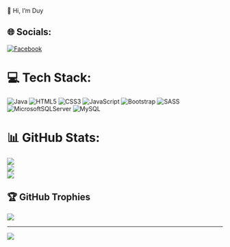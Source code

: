 👋 Hi, I’m Duy

<!---
NguyenNgocKhanhDuy/NguyenNgocKhanhDuy is a ✨ special ✨ repository because its `README.md` (this file) appears on your GitHub profile.
You can click the Preview link to take a look at your changes.
--->

## 🌐 Socials:
[![Facebook](https://img.shields.io/badge/Facebook-%231877F2.svg?logo=Facebook&logoColor=white)](https://facebook.com/khanhduy.nnkd) 

# 💻 Tech Stack:
![Java](https://img.shields.io/badge/java-%23ED8B00.svg?style=for-the-badge&logo=openjdk&logoColor=white) ![HTML5](https://img.shields.io/badge/html5-%23E34F26.svg?style=for-the-badge&logo=html5&logoColor=white) ![CSS3](https://img.shields.io/badge/css3-%231572B6.svg?style=for-the-badge&logo=css3&logoColor=white) ![JavaScript](https://img.shields.io/badge/javascript-%23323330.svg?style=for-the-badge&logo=javascript&logoColor=%23F7DF1E) ![Bootstrap](https://img.shields.io/badge/bootstrap-%238511FA.svg?style=for-the-badge&logo=bootstrap&logoColor=white) ![SASS](https://img.shields.io/badge/SASS-hotpink.svg?style=for-the-badge&logo=SASS&logoColor=white) ![MicrosoftSQLServer](https://img.shields.io/badge/Microsoft%20SQL%20Server-CC2927?style=for-the-badge&logo=microsoft%20sql%20server&logoColor=white) ![MySQL](https://img.shields.io/badge/mysql-%2300000f.svg?style=for-the-badge&logo=mysql&logoColor=white)
# 📊 GitHub Stats:
![](https://github-readme-stats.vercel.app/api?username=NguyenNgocKhanhDuy&theme=dracula&hide_border=false&include_all_commits=false&count_private=false)<br/>
![](https://github-readme-streak-stats.herokuapp.com/?user=NguyenNgocKhanhDuy&theme=dracula&hide_border=false)<br/>
![](https://github-readme-stats.vercel.app/api/top-langs/?username=NguyenNgocKhanhDuy&theme=dracula&hide_border=false&include_all_commits=false&count_private=false&layout=compact)

## 🏆 GitHub Trophies
![](https://github-profile-trophy.vercel.app/?username=NguyenNgocKhanhDuy&theme=radical&no-frame=false&no-bg=false&margin-w=4)

---
[![](https://visitcount.itsvg.in/api?id=NguyenNgocKhanhDuy&icon=0&color=0)](https://visitcount.itsvg.in)

<!-- Proudly created with GPRM ( https://gprm.itsvg.in ) -->
